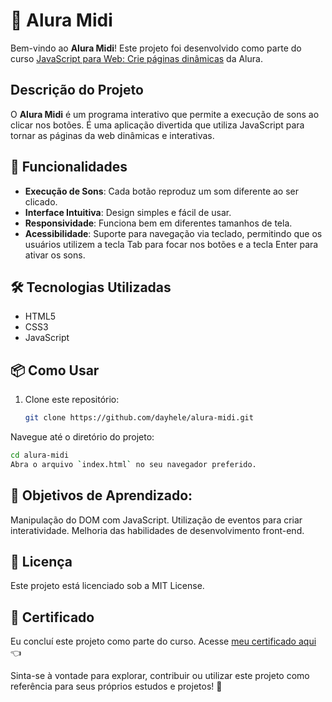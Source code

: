 # 🎵 Alura Midi

Bem-vindo ao **Alura Midi**! Este projeto foi desenvolvido como parte do curso [JavaScript para Web: Crie páginas dinâmicas](https://www.alura.com.br/curso-online-javascript-web-paginas-dinamicas) da Alura.

## Descrição do Projeto

O **Alura Midi** é um programa interativo que permite a execução de sons ao clicar nos botões. É uma aplicação divertida que utiliza JavaScript para tornar as páginas da web dinâmicas e interativas.

## 🚀 Funcionalidades

- **Execução de Sons**: Cada botão reproduz um som diferente ao ser clicado.
- **Interface Intuitiva**: Design simples e fácil de usar.
- **Responsividade**: Funciona bem em diferentes tamanhos de tela.
- **Acessibilidade**: Suporte para navegação via teclado, permitindo que os usuários utilizem a tecla Tab para focar nos botões e a tecla Enter para ativar os sons.

###

## 🛠️ Tecnologias Utilizadas

- HTML5
- CSS3
- JavaScript

## 📦 Como Usar

1. Clone este repositório:
   ```bash
   git clone https://github.com/dayhele/alura-midi.git
   ```
   
Navegue até o diretório do projeto:
```bash
cd alura-midi
Abra o arquivo `index.html` no seu navegador preferido.
```

## 🎯 Objetivos de Aprendizado:
Manipulação do DOM com JavaScript.
Utilização de eventos para criar interatividade.
Melhoria das habilidades de desenvolvimento front-end.

## 📜 Licença
Este projeto está licenciado sob a MIT License.

## 📜 Certificado
Eu concluí este projeto como parte do curso. Acesse [meu certificado aqui](https://cursos.alura.com.br/certificate/2cb94bc9-6350-4ce9-a460-79c41eba5bf6?lang) 👈

Sinta-se à vontade para explorar, contribuir ou utilizar este projeto como referência para seus próprios estudos e projetos! 🎉

